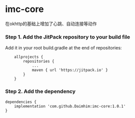 # imc-core

在okhttp的基础上增加了心跳、自动连接等动作

### Step 1. Add the JitPack repository to your build file
Add it in your root build.gradle at the end of repositories:
```
	allprojects {
		repositories {
			...
			maven { url 'https://jitpack.io' }
		}
	}
```
### Step 2. Add the dependency
```
dependencies {
	implementation 'com.github.Daimhim:imc-core:1.0.1'
}
```
